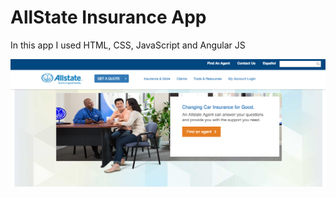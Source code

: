 #  AllState Insurance App 
In this app I  used HTML, CSS, JavaScript and Angular JS

![alt tag](images/website-layout.png)
